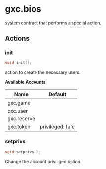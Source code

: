 # gxc.bios

system contract that performs a special action.

## Actions

### init

```c++
void init();
```
action to create the necessary users.

**Available Accounts**

|Name|Default|
|----|-------|
|gxc.game||
|gxc.user||
|gxc.reserve||
|gxc.token|privileged: ture|

### setprivs

```c++
void setprivs();
```

Change the account priviliged option.
